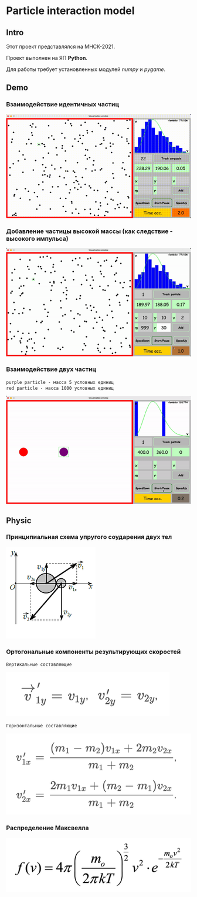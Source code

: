 # Particle interaction model
## Intro
Этот проект представлялся на МНСК-2021.

Проект выполнен на ЯП **Python**.

Для работы требует установленных модулей *numpy* и *pygame*.

## Demo
### Взаимодействие идентичных частиц
![SimpleInteraction](misc/images/SimpleInteraction.gif)

### Добавление частицы высокой массы (как следствие - высокого импульса)
![AddJuggernaut](misc/images/AddJuggernaut.gif)

### Взаимодействие двух частиц
    purple particle - масса 5 условных единиц
    red particle - масса 1000 условных единиц
![BimBom](misc/images/BimBom.gif)

## Physic
### Принципиальная схема упругого соударения двух тел
![TwoBodies](misc/images/TwoBodies.png)

### Ортогональные компоненты результирующих скоростей
    Вертикальные составляющие
![YParts](misc/images/YParts.png)

    Горизонтальные составляющие
![XParts](misc/images/XParts.png)

### Распределение Максвелла
![MaxwellDistribution](misc/images/MaxwellDistribution.png)

